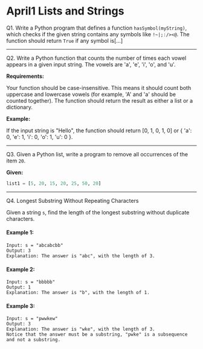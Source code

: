 # April1 Lists and Strings

Q1. Write a Python program that defines a function `hasSymbol(myString)`, which checks if the given string contains any symbols like `!~|;:/><@`. The function should return `True` if any symbol is[...]

---

Q2. Write a Python function that counts the number of times each vowel appears in a given input string. The vowels are 'a', 'e', 'i', 'o', and 'u'.

**Requirements:**

Your function should be case-insensitive. This means it should count both uppercase and lowercase vowels (for example, 'A' and 'a' should be counted together).
The function should return the result as either a list or a dictionary.

**Example:**

If the input string is "Hello", the function should return [0, 1, 0, 1, 0] or { 'a': 0, 'e': 1, 'i': 0, 'o': 1, 'u': 0 }.

--- 
Q3. Given a Python list, write a program to remove all occurrences of the item `20`.

**Given:**
```python
list1 = [5, 20, 15, 20, 25, 50, 20]
```
---
Q4. Longest Substring Without Repeating Characters

Given a string `s`, find the length of the longest substring without duplicate characters.

#### Example 1:
```
Input: s = "abcabcbb"
Output: 3
Explanation: The answer is "abc", with the length of 3.
```

#### Example 2:
```
Input: s = "bbbbb"
Output: 1
Explanation: The answer is "b", with the length of 1.
```

#### Example 3:
```
Input: s = "pwwkew"
Output: 3
Explanation: The answer is "wke", with the length of 3.
Notice that the answer must be a substring, "pwke" is a subsequence and not a substring.
```
